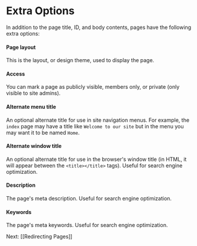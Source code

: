 # Extra Options

In addition to the page title, ID, and body contents, pages have the following extra options:

#### Page layout

This is the layout, or design theme, used to display the page.

#### Access

You can mark a page as publicly visible, members only, or private (only visible to site admins).

#### Alternate menu title

An optional alternate title for use in site navigation menus. For example, the `index` page may have a title like `Welcome to our site` but in the menu you may want it to be named `Home`.

#### Alternate window title

An optional alternate title for use in the browser's window title (in HTML, it will appear between the `<title></title>` tags). Useful for search engine optimization.

#### Description

The page's meta description. Useful for search engine optimization.

#### Keywords

The page's meta keywords. Useful for search engine optimization.

Next: [[Redirecting Pages]]